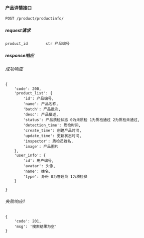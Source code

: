 #### 产品详情接口

    POST /product/productinfo/

##### request请求

    product_id        str 产品编号

##### response响应

###### 成功响应

    {
        'code': 200,
        'product_list': {
            'id': 产品编号,
            'name': 产品名称,
            'batch': 产品批次,
            'desc': 产品描述,
            'status': 产品质检状态 0为未质检 1为质检通过 2为质检未通过,
            'detection_time': 质检时间,
            'create_time': 创建产品时间,
            'update_time': 更新状态时间,
            'inspector': 质检员姓名,
            'image': 产品图片
        },
        'user_info': {
            'id': 用户编号,
            'avatar': 头像,
            'name': 姓名,
            'type': 身份 0为管理员 1为质检员
        }

    }

###### 失败响应1

    {
        'code': 201,
        'msg': '搜索结果为空'
    }